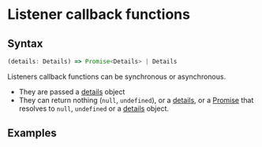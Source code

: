 # Listener callback functions

## Syntax
```javascript
(details: Details) => Promise<Details> | Details
```

Listeners callback functions can be synchronous or asynchronous. 
- They are passed a [details](../details/index.md) object
- They can return nothing (`null`, `undefined`), or a [details](../details/index.md), or a [Promise](https://developer.mozilla.org/en-US/docs/Web/JavaScript/Reference/Global_Objects/Promise) that resolves to `null`, `undefined` or a [details](../details/index.md) object.

## Examples
```javascript

```